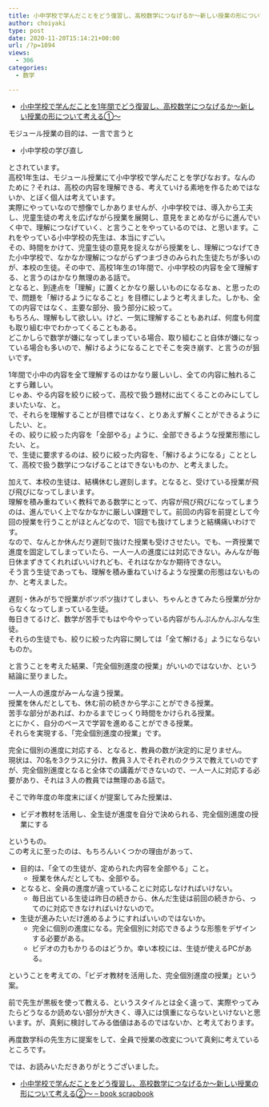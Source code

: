 ```yaml
---
title: 小中学校で学んだことをどう復習し、高校数学につなげるか〜新しい授業の形について考える②〜</p>
author: choiyaki
type: post
date: 2020-11-20T15:14:21+00:00
url: /?p=1094
views:
  - 306
categories:
  - 数学

---
```

  * [小中学校で学んだことを1年間でどう復習し、高校数学につなげるか〜新しい授業の形について考える①〜][1]

モジュール授業の目的は、一言で言うと

  * 小中学校の学び直し

とされています。  
高校1年生は、モジュール授業にて小中学校で学んだことを学びなおす。なんのために？それは、高校の内容を理解できる、考えていける素地を作るためではないか、とぼく個人は考えています。  
実際にやっていなので想像でしかありませんが、小中学校では、導入から工夫し、児童生徒の考えを広げながら授業を展開し、意見をまとめながらに進んでいく中で、理解につなげていく、と言うことをやっているのでは、と思います。これをやっている小中学校の先生は、本当にすごい。  
その、時間をかけて、児童生徒の意見を捉えながら授業をし、理解につなげてきた小中学校で、なかなか理解につながらずつまづきのみられた生徒たちが多いのが、本校の生徒。その中で、高校1年生の1年間で、小中学校の内容を全て理解する、と言うのはかなり無理のある話で。  
となると、到達点を「理解」に置くとかなり厳しいものになるなぁ、と思ったので、問題を「解けるようになること」を目標にしようと考えました。しかも、全ての内容ではなく、主要な部分、扱う部分に絞って。  
もちろん、理解もして欲しい。けど、一気に理解することもあれば、何度も何度も取り組む中でわかってくることもある。  
どこかしらで数学が嫌になってしまっている場合、取り組むこと自体が嫌になっている場合も多いので、解けるようになることでそこを突き崩す、と言うのが狙いです。

1年間で小中の内容を全て理解するのはかなり厳しいし、全ての内容に触れることすら難しい。  
じゃあ、やる内容を絞りに絞って、高校で扱う題材に出てくることのみにしてしまいたいな、と。  
で、それらを理解することが目標ではなく、とりあえず解くことができるようにしたい、と。  
その、絞りに絞った内容を「全部やる」ように、全部できるような授業形態にしたい、と。  
で、生徒に要求するのは、絞りに絞った内容を、「解けるようになる」こととして、高校で扱う数学につなげることはできないものか、と考えました。

加えて、本校の生徒は、結構休むし遅刻します。となると、受けている授業が飛び飛びになってしまいます。  
理解を積み重ねていく教科である数学にとって、内容が飛び飛びになってしまうのは、進んでいく上でなかなかに厳しい課題でして。前回の内容を前提として今回の授業を行うことがほとんどなので、1回でも抜けてしまうと結構痛いわけです。  
なので、なんとか休んだり遅刻で抜けた授業も受けさせたい。でも、一斉授業で進度を固定してしまっていたら、一人一人の進度には対応できない。みんなが毎日休まずきてくれればいいけれども、それはなかなか期待できない。  
そう言う生徒であっても、理解を積み重ねていけるような授業の形態はないものか、と考えました。

遅刻・休みがちで授業がポツポツ抜けてしまい、ちゃんときてみたら授業が分からなくなってしまっている生徒。  
毎日きてるけど、数学が苦手でもはや今やっている内容がちんぷんかんぷんな生徒。  
それらの生徒でも、絞りに絞った内容に関しては「全て解ける」ようにならないものか。

と言うことを考えた結果、「完全個別進度の授業」がいいのではないか、という結論に至りました。

一人一人の進度がみーんな違う授業。  
授業を休んだとしても、休む前の続きから学ぶことができる授業。  
苦手な部分があれば、わかるまでじっくり時間をかけられる授業。  
とにかく、自分のペースで学習を進めることができる授業。  
それらを実現する、「完全個別進度の授業」です。

完全に個別の進度に対応する、となると、教員の数が決定的に足りません。  
現状は、70名を3クラスに分け、教員３人でそれぞれのクラスで教えていのですが、完全個別進度となると全体での講義ができないので、一人一人に対応する必要があり、それは３人の教員では無理のある話で。

そこで昨年度の年度末にぼくが提案してみた授業は、

  * ビデオ教材を活用し、全生徒が進度を自分で決められる、完全個別進度の授業にする

というもの。  
この考えに至ったのは、もちろんいくつかの理由があって、

  * 目的は、「全ての生徒が、定められた内容を全部やる」こと。 
      * 授業を休んだとしても、全部やる。
  * となると、全員の進度が違っていることに対応しなければいけない。 
      * 毎日出ている生徒は昨日の続きから、休んだ生徒は前回の続きから、ってのに対応できなければいけないので。
  * 生徒が進みたいだけ進めるようにすればいいのではないか。 
      * 完全に個別の進度になる。完全個別に対応できるような形態をデザインする必要がある。
      * ビデオの力もかりるのはどうか。幸い本校には、生徒が使えるPCがある。

ということを考えての、「ビデオ教材を活用した、完全個別進度の授業」という案。

前で先生が黒板を使って教える、というスタイルとは全く違って、実際やってみたらどうなるか読めない部分が大きく、導入には慎重にならないといけないと思います。が、真剣に検討してみる価値はあるのではないか、と考えております。

再度数学科の先生方に提案をして、全員で授業の改変について真剣に考えているところです。

では、お読みいただきありがとうございました。

  * [小中学校で学んだことをどう復習し、高校数学につなげるか〜新しい授業の形について考える②〜 &#8211; book scrapbook][2]

 [1]: https://choiyaki.com/?p=1085
 [2]: https://scrapbox.io/choiyaki-hondana/%E5%B0%8F%E4%B8%AD%E5%AD%A6%E6%A0%A1%E3%81%A7%E5%AD%A6%E3%82%93%E3%81%A0%E3%81%93%E3%81%A8%E3%82%92%E3%81%A9%E3%81%86%E5%BE%A9%E7%BF%92%E3%81%97%E3%80%81%E9%AB%98%E6%A0%A1%E6%95%B0%E5%AD%A6%E3%81%AB%E3%81%A4%E3%81%AA%E3%81%92%E3%82%8B%E3%81%8B%E3%80%9C%E6%96%B0%E3%81%97%E3%81%84%E6%8E%88%E6%A5%AD%E3%81%AE%E5%BD%A2%E3%81%AB%E3%81%A4%E3%81%84%E3%81%A6%E8%80%83%E3%81%88%E3%82%8B%E2%91%A1%E3%80%9C
